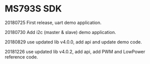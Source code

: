 # MS793S SDK 

20180725  First release, uart demo application.

20180730  Add i2c (master & slave) demo application.

20180829  use updated lib v4.0.0, add api and update demo code.

20181226  use updated lib v4.0.2, add api, add PWM and LowPower reference code.
